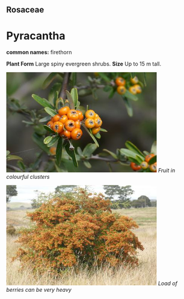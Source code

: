 ## Rosaceae
# Pyracantha
**common names:** firethorn

**Plant Form** Large spiny evergreen shrubs. **Size** Up to 15 m tall.


![Fruit in colourful clusters](2752_P6840927.jpg)
 *Fruit in colourful clusters* 

![Load of berries can be very heavy](14260_P6980113.jpg)
 *Load of berries can be very heavy* 

